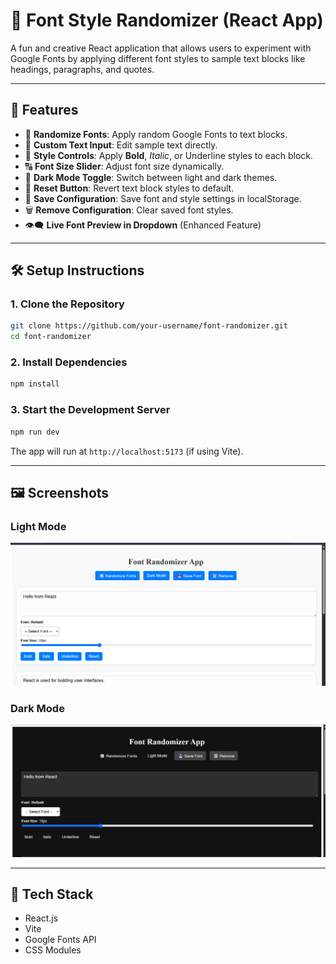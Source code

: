 
# 🎨 Font Style Randomizer (React App)

A fun and creative React application that allows users to experiment with Google Fonts by applying different font styles to sample text blocks like headings, paragraphs, and quotes.

---

## 🚀 Features

- 🎲 **Randomize Fonts**: Apply random Google Fonts to text blocks.
- 📝 **Custom Text Input**: Edit sample text directly.
- 🎨 **Style Controls**: Apply **Bold**, _Italic_, or Underline styles to each block.
- 🔠 **Font Size Slider**: Adjust font size dynamically.
- 🌙 **Dark Mode Toggle**: Switch between light and dark themes.
- 🔄 **Reset Button**: Revert text block styles to default.
- 💾 **Save Configuration**: Save font and style settings in localStorage.
- 🗑️ **Remove Configuration**: Clear saved font styles.
- 👁️‍🗨️ **Live Font Preview in Dropdown** (Enhanced Feature)

---

## 🛠️ Setup Instructions

### 1. Clone the Repository

```bash
git clone https://github.com/your-username/font-randomizer.git
cd font-randomizer
```

### 2. Install Dependencies

```bash
npm install
```

### 3. Start the Development Server

```bash
npm run dev
```

The app will run at `http://localhost:5173` (if using Vite).

---

## 🖼️ Screenshots

### Light Mode  
![Light Mode](public/ss1.png)

### Dark Mode  
![Dark Mode](public/ss2.png)

>

---

## 📁 Tech Stack

- React.js
- Vite
- Google Fonts API
- CSS Modules


